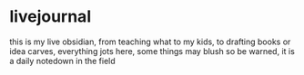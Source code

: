# livejournal

this is my live obsidian, from teaching what to my kids, to drafting books or idea carves, everything jots here, some things may blush so be warned, it is a daily notedown in the field
